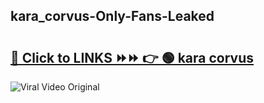 
 ## kara_corvus-Only-Fans-Leaked

# <h2><a href="https://clipsfans.com/kara_corvus&ref=git">🔗 Click to LINKS ⏩⏩ 👉 🟢 kara corvus </a></h2>

<a href="https://clipsfans.com/kara_corvus&ref=git" rel="nofollow" data-target="animated-image.originalLink"><img src="https://i.ibb.co.com/xMMVF88/686577567.gif" alt="Viral Video Original" style="max-width: 100%; display: inline-block;" data-target="animated-image.originalImage"></a>
